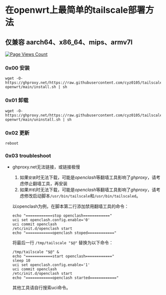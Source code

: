 # 在openwrt上最简单的tailscale部署方法

## 仅兼容 aarch64、x86_64、mips、armv7l

[![Page Views Count](https://badges.toozhao.com/badges/01GZWH4F36G14VWXT8RP9KRCYV/green.svg)](https://badges.toozhao.com/stats/01GZWH4F36G14VWXT8RP9KRCYV "")

### 0x00 安装

```
wget -O- https://ghproxy.net/https://raw.githubusercontent.com/cyz0105/tailscale-openwrt/main/install.sh | sh
```

### 0x01 卸载

```
wget -O- https://ghproxy.net/https://raw.githubusercontent.com/cyz0105/tailscale-openwrt/main/uninstall.sh | sh
```

### 0x02 更新

```
reboot
```

### 0x03 troubleshoot

- ghproxy.net无法链接，或链接极慢
    1. 如果`安装`时无法下载，可能是*openclash*等翻墙工具影响了*ghproxy*，请考虑停止翻墙工具，再安装
    2. 如果`开机`时无法下载，可能是*openclash*等翻墙工具影响了*ghproxy*，请考虑修改启动脚本`/usr/bin/tailscale`和`/usr/bin/tailscaled`。
    
    以openclash为例，在脚本第二行添加禁用翻墙工具的命令：
    ```
    echo "============stop openclash============"
    uci set openclash.config.enable='0'
    uci commit openclash
    /etc/init.d/openclash start
    echo "============openclash stoped============"
    ```
    
    将最后一行 `/tmp/tailscale "$@"` 替换为以下命令：
    ```
    /tmp/tailscale "$@" &
    echo "============start openclash============"
    sleep 10
    uci set openclash.config.enable='1'
    uci commit openclash
    /etc/init.d/openclash start
    echo "============openclash started============"
    ```
    
    其他工具请自行搜索uci命令。
